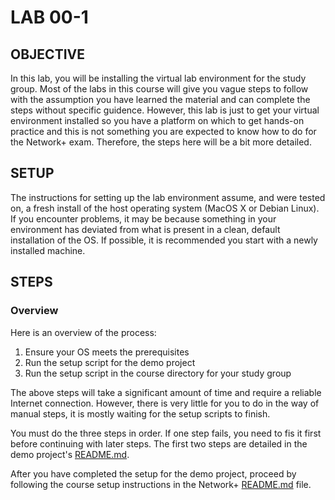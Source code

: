 # LAB 00-1

## OBJECTIVE

In this lab, you will be installing the virtual lab environment for the study
group.  Most of the labs in this course will give you vague steps to follow
with the assumption you have learned the material and can complete the steps
without specific guidence.  However, this lab is just to get your virtual
environment installed so you have a platform on which to get hands-on practice
and this is not something you are expected to know how to do for the Network+
exam.  Therefore, the steps here will be a bit more detailed.

## SETUP

The instructions for setting up the lab environment assume, and were tested on,
a fresh install of the host operating system (MacOS X or Debian Linux).  If you
encounter problems, it may be because something in your environment has deviated
from what is present in a clean, default installation of the OS.  If possible,
it is recommended you start with a newly installed machine.

## STEPS

### Overview

Here is an overview of the process:
  1. Ensure your OS meets the prerequisites
  2. Run the setup script for the demo project
  3. Run the setup script in the course directory for your study group

The above steps will take a significant amount of time and require a reliable
Internet connection.  However, there is very little for you to do in the way
of manual steps, it is mostly waiting for the setup scripts to finish.

You must do the three steps in order.  If one step fails, you need to fis it
first before continuing with later steps.  The first two steps are detailed in
the demo project's [README.md](https://github.com/dmbrownlee/demo/blob/main/README.md).

After you have completed the setup for the demo project, proceed by following
the course setup instructions in the Network+ [README.md](https://github.com/dmbrownlee/demo/blob/main/networkplus/README.md) file.
